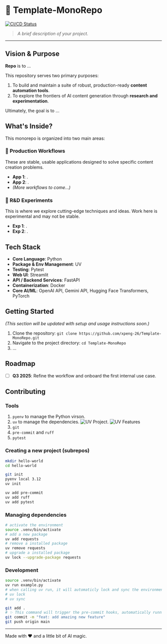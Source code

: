# 🧪 Template-MonoRepo

[![CI/CD Status](https://img.shields.io/badge/CI/CD-Passing-brightgreen)](https://github.com/xpeng-26/Template-MonoRepo/actions)

> *A brief description of your project.*

---

## Vision & Purpose

**Repo** is to ...

This repository serves two primary purposes:
1.  To build and maintain a suite of robust, production-ready **content automation tools**.
2.  To explore the frontiers of AI content generation through **research and experimentation**.

Ultimately, the goal is to ...

## What's Inside?

This monorepo is organized into two main areas:

### 🚀 Production Workflows

These are stable, usable applications designed to solve specific content creation problems.
* **App 1**: .
* **App 2**: .
* *(More workflows to come...)*

### 🔬 R&D Experiments

This is where we explore cutting-edge techniques and ideas. Work here is experimental and may not be stable.
* **Exp 1**: .
* **Exp 2**: .

## Tech Stack

* **Core Language**: Python
* **Package & Env Management**: UV
* **Testing**: Pytest
* **Web UI**: Streamlit
* **API / Backend Services**: FastAPI
* **Containerization**: Docker
* **Core AI/ML**: OpenAI API, Gemini API, Hugging Face Transformers, PyTorch

## Getting Started

*(This section will be updated with setup and usage instructions soon.)*

1.  Clone the repository: `git clone https://github.com/xpeng-26/Template-MonoRepo.git`
2.  Navigate to the project directory: `cd Template-MonoRepo`
3.  ...

## Roadmap

- [ ] **Q3 2025**: Refine the workflow and onboard the first internal use case.

## Contributing


### Tools

1. `pyenv` to manage the Python virson.
2. `uv` to manage the dependencies. ![UV Project](https://docs.astral.sh/uv/concepts/projects/). ![UV Features](https://docs.astral.sh/uv/getting-started/features/#scripts)
3. `git`
4. `pre-commit` and `ruff`
5. `pytest`

### Creating a new project (subrepos)

```bash
mkdir hello-world
cd hello-world

git init
pyenv local 3.12
uv init

uv add pre-commit
uv add ruff
uv add pytest
```

### Managing dependencies

```bash
# activate the environment
source .venv/bin/activate
# add a new package
uv add requests
# remove a installed package
uv remove requests
# upgrade a installed package
uv lock --upgrade-package requests
```

### Development

```bash
source .venv/bin/activate
uv run example.py
# when calling uv run, it will automaticly lock and sync the environment, which is equvilent to
# uv lock
# uv sync

git add .
# ✨ This command will trigger the pre-commit hooks, automatically running ruff and commitlint
git commit -m "feat: add amazing new feature"
git push origin main
```

---
Made with ❤️ and a little bit of AI magic.

